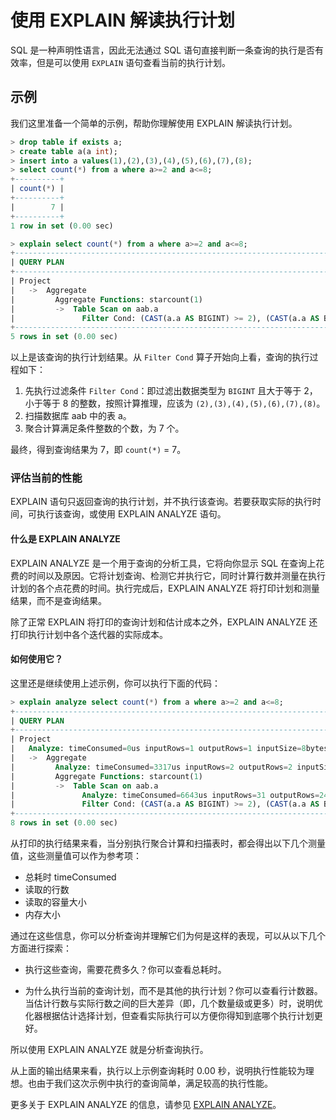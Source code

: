 # 使用 EXPLAIN 解读执行计划

SQL 是一种声明性语言，因此无法通过 SQL 语句直接判断一条查询的执行是否有效率，但是可以使用 `EXPLAIN` 语句查看当前的执行计划。

## 示例

我们这里准备一个简单的示例，帮助你理解使用 EXPLAIN 解读执行计划。

```sql
> drop table if exists a;
> create table a(a int);
> insert into a values(1),(2),(3),(4),(5),(6),(7),(8);
> select count(*) from a where a>=2 and a<=8;
+----------+
| count(*) |
+----------+
|        7 |
+----------+
1 row in set (0.00 sec)

> explain select count(*) from a where a>=2 and a<=8;
+-----------------------------------------------------------------------------------+
| QUERY PLAN                                                                        |
+-----------------------------------------------------------------------------------+
| Project                                                                           |
|   ->  Aggregate                                                                   |
|         Aggregate Functions: starcount(1)                                         |
|         ->  Table Scan on aab.a                                                   |
|               Filter Cond: (CAST(a.a AS BIGINT) >= 2), (CAST(a.a AS BIGINT) <= 8) |
+-----------------------------------------------------------------------------------+
5 rows in set (0.00 sec)
```

以上是该查询的执行计划结果。从 `Filter Cond` 算子开始向上看，查询的执行过程如下：

1. 先执行过滤条件 `Filter Cond`：即过滤出数据类型为 `BIGINT` 且大于等于 2，小于等于 8 的整数，按照计算推理，应该为 `(2),(3),(4),(5),(6),(7),(8)`。
2. 扫描数据库 aab 中的表 a。
3. 聚合计算满足条件整数的个数，为 7 个。

最终，得到查询结果为 7，即 `count(*)` = 7。

### 评估当前的性能

EXPLAIN 语句只返回查询的执行计划，并不执行该查询。若要获取实际的执行时间，可执行该查询，或使用 EXPLAIN ANALYZE 语句。

#### 什么是 EXPLAIN ANALYZE

EXPLAIN ANALYZE 是一个用于查询的分析工具，它将向你显示 SQL 在查询上花费的时间以及原因。它将计划查询、检测它并执行它，同时计算行数并测量在执行计划的各个点花费的时间。执行完成后，EXPLAIN ANALYZE 将打印计划和测量结果，而不是查询结果。

除了正常 EXPLAIN 将打印的查询计划和估计成本之外，EXPLAIN ANALYZE 还打印执行计划中各个迭代器的实际成本。

#### 如何使用它？

这里还是继续使用上述示例，你可以执行下面的代码：

```sql
> explain analyze select count(*) from a where a>=2 and a<=8;
+-------------------------------------------------------------------------------------------------------------------------------+
| QUERY PLAN                                                                                                                    |
+-------------------------------------------------------------------------------------------------------------------------------+
| Project                                                                                                                       |
|   Analyze: timeConsumed=0us inputRows=1 outputRows=1 inputSize=8bytes outputSize=8bytes memorySize=8bytes                     |
|   ->  Aggregate                                                                                                               |
|         Analyze: timeConsumed=3317us inputRows=2 outputRows=2 inputSize=8bytes outputSize=16bytes memorySize=16bytes          |
|         Aggregate Functions: starcount(1)                                                                                     |
|         ->  Table Scan on aab.a                                                                                               |
|               Analyze: timeConsumed=6643us inputRows=31 outputRows=24 inputSize=96bytes outputSize=64bytes memorySize=64bytes |
|               Filter Cond: (CAST(a.a AS BIGINT) >= 2), (CAST(a.a AS BIGINT) <= 8)                                             |
+-------------------------------------------------------------------------------------------------------------------------------+
8 rows in set (0.00 sec)
```

从打印的执行结果来看，当分别执行聚合计算和扫描表时，都会得出以下几个测量值，这些测量值可以作为参考项：

- 总耗时 timeConsumed
- 读取的行数
- 读取的容量大小
- 内存大小

通过在这些信息，你可以分析查询并理解它们为何是这样的表现，可以从以下几个方面进行探索：

- 执行这些查询，需要花费多久？你可以查看总耗时。

- 为什么执行当前的查询计划，而不是其他的执行计划？你可以查看行计数器。当估计行数与实际行数之间的巨大差异（即，几个数量级或更多）时，说明优化器根据估计选择计划，但查看实际执行可以方便你得知到底哪个执行计划更好。

所以使用 EXPLAIN ANALYZE 就是分析查询执行。

从上面的输出结果来看，执行以上示例查询耗时 0.00 秒，说明执行性能较为理想。也由于我们这次示例中执行的查询简单，满足较高的执行性能。

更多关于 EXPLAIN ANALYZE 的信息，请参见 [EXPLAIN ANALYZE](../../Reference/SQL-Reference/Other/Explain/explain-analyze.md)。
